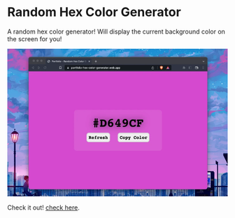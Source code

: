 # Random Hex Color Generator
A random hex color generator! Will display the current background color on the screen for you!

![Screenshot](./images/hexcolorgenss.webp)

Check it out! [check here](https://portfolio-hex-color-generator.web.app).